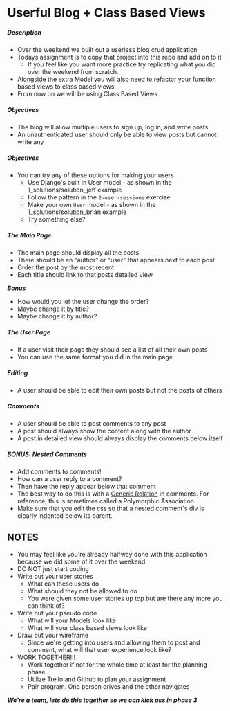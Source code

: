 # Userful Blog + Class Based Views

##### Description

* Over the weekend we built out a userless blog crud application
* Todays assignment is to copy that project into this repo and add on to it
	* If you feel like you want more practice try replicating what you did over the weekend from scratch. 
* Alongside the extra Model you will also need to refactor your function based views to class based views.
* From now on we will be using Class Based Views

##### Objectives

* The blog will allow multiple users to sign up, log in, and write posts. 
* An unauthenticated user should only be able to view posts but cannot write any

##### Objectives

* You can try any of these options for making your users
	* Use Django's built in User model - as shown in the 1_solutions/solution_jeff example
	* Follow the pattern in the `2-user-sessions` exercise
	* Make your own `User` model - as shown in the 1_solutions/solution_brian example
	* Try something else?


##### The Main Page

* The main page should display all the posts
* There should be an "author" or "user" that appears next to each post 
* Order the post by the most recent
* Each title should link to that posts detailed view

***Bonus***

* How would you let the user change the order? 
* Maybe change it by title?
* Maybe change it by author?

##### The User Page

* If a user visit their page they should see a list of all their own posts
* You can use the same format you did in the main page

##### Editing

* A user should be able to edit their own posts but not the posts of others

##### Comments

* A user should be able to post comments to any post
* A post should always show the content along with the author
* A post in detailed view should always display the comments below itself

##### BONUS: Nested Comments

* Add comments to comments!
* How can a user reply to a comment? 
* Then have the reply appear below that comment
* The best way to do this is with a [Generic Relation](https://docs.djangoproject.com/en/dev/ref/contrib/contenttypes/#generic-relations) in comments. For reference, this is sometimes called a Polymorphic Association.
* Make sure that you edit the css so that a nested comment's div is clearly indented below its parent.

## NOTES

* You may feel like you're already halfway done with this application because we did some of it over the weekend
* DO NOT just start coding
* Write out your user stories
	* What can these users do
	* What should they not be allowed to do
	* You were given some user stories up top but are there any more you can think of?
* Write out your pseudo code
	* What will your Models look like
	* What will your class based views look like
* Draw out your wireframe
	* Since we're getting into users and allowing them to post and comment, what will that user experience look like? 
* WORK TOGETHER!!!
	* Work together if not for the whole time at least for the planning phase.
	* Utilize Trello and Github to plan your assignment
	* Pair program. One person drives and the other navigates

***We're a team, lets do this together so we can kick ass in phase 3***

